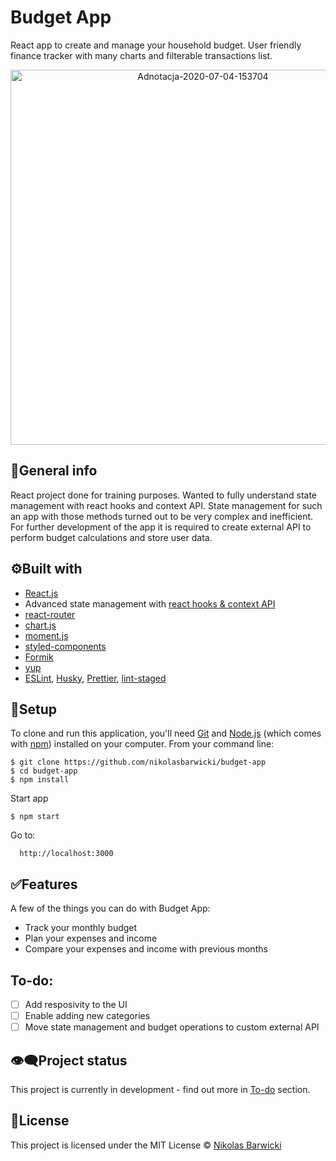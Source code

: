 # Budget App

React app to create and manage your household budget. User friendly finance tracker with many charts and filterable transactions list.

<p align="center">
  <img width="600" src="https://i.ibb.co/XzkV31p/Adnotacja-2020-07-04-153704.png" alt="Adnotacja-2020-07-04-153704">
</p>

## 📝General info

React project done for training purposes. Wanted to fully understand state management with react hooks and context API. State management for such an app with those methods turned out to be very complex and inefficient. For further development of the app it is required to create external API to perform budget calculations and store user data.

## ⚙️Built with

- [React.js](https://reactjs.org/)
- Advanced state management with [react hooks & context API](https://www.robinwieruch.de/react-state-usereducer-usestate-usecontext)
- [react-router](https://github.com/ReactTraining/react-router)
- [chart.js](https://github.com/chartjs)
- [moment.js](https://momentjs.com/)
- [styled-components](https://styled-components.com/)
- [Formik](https://jaredpalmer.com/formik/)
- [yup](https://github.com/jquense/yup)
- [ESLint](https://eslint.org/), [Husky](https://www.npmjs.com/package/husky), [Prettier](https://prettier.io/), [lint-staged](https://github.com/okonet/lint-staged)

## 🚀Setup

To clone and run this application, you'll need [Git](https://git-scm.com/) and [Node.js](https://nodejs.org/en/download/) (which comes with [npm](http://npmjs.com/)) installed on your computer. From your command line:

    $ git clone https://github.com/nikolasbarwicki/budget-app
    $ cd budget-app
    $ npm install

Start app

    $ npm start

Go to:

      http://localhost:3000

## ✅Features

A few of the things you can do with Budget App:

- Track your monthly budget
- Plan your expenses and income
- Compare your expenses and income with previous months

## To-do:

- [ ] Add resposivity to the UI
- [ ] Enable adding new categories
- [ ] Move state management and budget operations to custom external API

## 👁‍🗨Project status

This project is currently in development - find out more in [To-do](#to-do) section.

## 📘License

This project is licensed under the MIT License © [Nikolas Barwicki](https://github.com/nikolasbarwicki)
